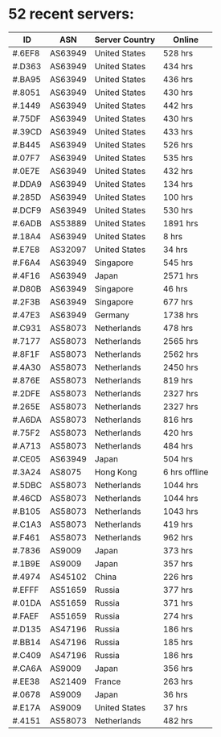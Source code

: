 # 52 recent servers:

| ID | ASN | Server Country | Online |
| ------ | ------ | ------ | ------ |
| #.6EF8 | AS63949 | United States | 528 hrs |
| #.D363 | AS63949 | United States | 434 hrs |
| #.BA95 | AS63949 | United States | 436 hrs |
| #.8051 | AS63949 | United States | 430 hrs |
| #.1449 | AS63949 | United States | 442 hrs |
| #.75DF | AS63949 | United States | 430 hrs |
| #.39CD | AS63949 | United States | 433 hrs |
| #.B445 | AS63949 | United States | 526 hrs |
| #.07F7 | AS63949 | United States | 535 hrs |
| #.0E7E | AS63949 | United States | 432 hrs |
| #.DDA9 | AS63949 | United States | 134 hrs |
| #.285D | AS63949 | United States | 100 hrs |
| #.DCF9 | AS63949 | United States | 530 hrs |
| #.6ADB | AS53889 | United States | 1891 hrs |
| #.18A4 | AS63949 | United States | 8 hrs |
| #.E7E8 | AS32097 | United States | 34 hrs |
| #.F6A4 | AS63949 | Singapore | 545 hrs |
| #.4F16 | AS63949 | Japan | 2571 hrs |
| #.D80B | AS63949 | Singapore | 46 hrs |
| #.2F3B | AS63949 | Singapore | 677 hrs |
| #.47E3 | AS63949 | Germany | 1738 hrs |
| #.C931 | AS58073 | Netherlands | 478 hrs |
| #.7177 | AS58073 | Netherlands | 2565 hrs |
| #.8F1F | AS58073 | Netherlands | 2562 hrs |
| #.4A30 | AS58073 | Netherlands | 2450 hrs |
| #.876E | AS58073 | Netherlands | 819 hrs |
| #.2DFE | AS58073 | Netherlands | 2327 hrs |
| #.265E | AS58073 | Netherlands | 2327 hrs |
| #.A6DA | AS58073 | Netherlands | 816 hrs |
| #.75F2 | AS58073 | Netherlands | 420 hrs |
| #.A713 | AS58073 | Netherlands | 484 hrs |
| #.CE05 | AS63949 | Japan | 504 hrs |
| #.3A24 | AS8075 | Hong Kong | 6 hrs offline |
| #.5DBC | AS58073 | Netherlands | 1044 hrs |
| #.46CD | AS58073 | Netherlands | 1044 hrs |
| #.B105 | AS58073 | Netherlands | 1043 hrs |
| #.C1A3 | AS58073 | Netherlands | 419 hrs |
| #.F461 | AS58073 | Netherlands | 962 hrs |
| #.7836 | AS9009 | Japan | 373 hrs |
| #.1B9E | AS9009 | Japan | 357 hrs |
| #.4974 | AS45102 | China | 226 hrs |
| #.EFFF | AS51659 | Russia | 377 hrs |
| #.01DA | AS51659 | Russia | 371 hrs |
| #.FAEF | AS51659 | Russia | 274 hrs |
| #.D135 | AS47196 | Russia | 186 hrs |
| #.BB14 | AS47196 | Russia | 185 hrs |
| #.C409 | AS47196 | Russia | 186 hrs |
| #.CA6A | AS9009 | Japan | 356 hrs |
| #.EE38 | AS21409 | France | 263 hrs |
| #.0678 | AS9009 | Japan | 36 hrs |
| #.E17A | AS9009 | United States | 37 hrs |
| #.4151 | AS58073 | Netherlands | 482 hrs |

